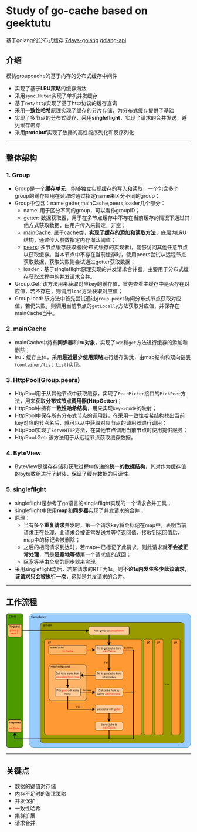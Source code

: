 # Study of go-cache based on geektutu
基于golang的分布式缓存
[7days-golang](https://geektutu.com/post/geecache-day1.html)
[golang-api](https://studygolang.com/pkgdoc)

## 介绍
模仿groupcache的基于内存的分布式缓存中间件
- 实现了基于**LRU策略**的缓存淘汰
- 采用`sync.Mutex`实现了单机并发缓存
- 基于`net/http`实现了基于http协议的缓存查询
- 采用**一致性哈希**原理实现了缓存的分片存储，为分布式缓存提供了基础
- 实现了多节点的分布式缓存，采用**singleflight**，实现了请求的合并发送，避免缓存击穿
- 采用**protobuf**实现了数据的高性能序列化和反序列化

---

## 整体架构
### 1. Group
- Group是一个**缓存单元**，能够独立实现缓存的写入和读取，一个包含多个group的缓存应用在读取时通过指定**name**来区分不同的group；
- Group中包含：name,getter,mainCache,peers,loader几个部分：
  - name: 用于区分不同的group，可以看作groupID；
  - getter: 数据获取器，用于在多节点缓存中不存在当前缓存的情况下通过其他方式获取数据，由用户传入来指定，非空；
  - [mainCache](#2-maincache): 属于cache类，**实现了缓存的添加和读取方法**，底层为LRU结构，通过传入参数指定内存淘汰阈值；
  - [peers](#3-httppoolgrouppeers): 多节点缓存获取器(分布式缓存的实现者)，能够访问其他任意节点以获取缓存。当本节点中不存在当前缓存时，使用peers尝试从远程节点获取数据，获取失败则尝试通过getter获取数据；
  - loader：基于singleflight原理实现的并发请求合并器，主要用于分布式缓存获取过程中的并发请求合并。
- Group.Get: 该方法用来获取对应key的缓存值，首先查看主缓存中是否存在对应值，若不存在，则调用`load`方法获取对应值；
- Group.load: 该方法中首先尝试通过`group.peers`访问分布式节点获取对应值，若仍失败，则调用当前节点的`getLocally`方法获取对应值，并保存在mainCache当中。

### 2. mainCache
- mainCache中持有**同步器**和**lru对象**，实现了`add`和`get`方法进行缓存的添加和删除；
- lru：缓存主体，采用**最近最少使用策略**进行缓存淘汰，由map结构和双向链表(`container/list.List`)实现。

### 3. HttpPool(Group.peers)
- HttpPool用于从其他节点中获取缓存，实现了`PeerPicker`接口的`PickPeer`方法，用来获取**分布式节点调用器(HttpGetter)**；
- HttpPool中持有**一致性哈希结构**，用来实现`key->node`的映射；
- HttpPool中保存所有分布式节点的调用器，在采用一致性哈希结构找出当前key对应的节点名后，就可以从中获取对应节点的调用器进行调用；
- HttpPool实现了`ServeHTTP`方法，在其他节点调用当前节点时使用提供服务；
- HttpPool.Get: 该方法用于从远程节点获取缓存数据。

### 4. ByteView
- ByteView是缓存存储和获取过程中传递的**统一的数据结构**，其对作为缓存值的byte数组进行了封装，保证了缓存数据的只读性。

### 5. singleflight
- singleflight是参考了go语言的singleflight实现的一个请求合并工具；
- singleflight中使用**map**和**同步器**实现了并发请求的合并；
- 原理：
  - 当有多个**重复请求**并发时，第一个请求key将会标记在map中，表明当前请求正在处理，此请求会被正常发送并等待返回值，接收到返回值后，map中的标记会被删除；
  - 之后的相同请求到达时，若map中已标记了此请求，则此请求就**不会被正常处理**，而是**阻塞地等待**第一个请求值的返回；
  - 阻塞等待由全局的同步器来实现。
- 采用singleflight之后，若某请求的RTT为1s，则**不论1s内发生多少此该请求，该请求只会被执行一次**，这就是并发请求的合并。

---

## 工作流程
![structure](fig/structure.png)

---

## 关键点
- 数据的键值对存储
- 内存不足时的淘汰策略
- 并发保护
- 一致性哈希
- 集群扩展
- 请求合并